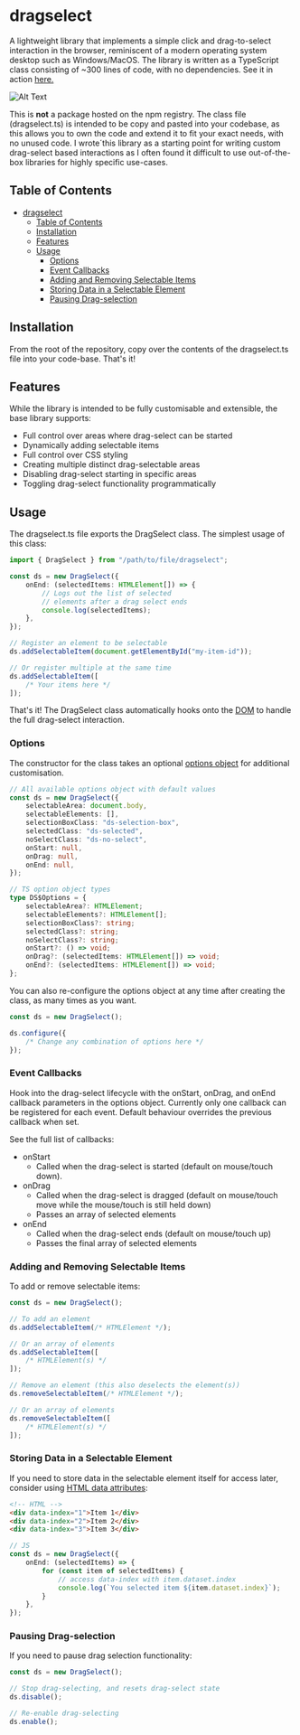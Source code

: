 # dragselect

A lightweight library that implements a simple click and drag-to-select interaction in the browser, reminiscent of a modern operating system desktop such as Windows/MacOS. The library is written as a TypeScript class consisting of ~300 lines of code, with no dependencies. See it in action [here.](https://ianyeoh.github.io/dragselect/)

![Alt Text](https://file+.vscode-resource.vscode-cdn.net/Users/ianyeoh/Desktop/code/dragselect/assets/dragselect.gif)

This is **not** a package hosted on the npm registry. The class file (dragselect.ts) is intended to be copy and pasted into your codebase, as this allows you to own the code and extend it to fit your exact needs, with no unused code. I wrote´this library as a starting point for writing custom drag-select based interactions as I often found it difficult to use out-of-the-box libraries for highly specific use-cases.

## Table of Contents

- [dragselect](#dragselect)
  - [Table of Contents](#table-of-contents)
  - [Installation](#installation)
  - [Features](#features)
  - [Usage](#usage)
    - [Options](#options)
    - [Event Callbacks](#event-callbacks)
    - [Adding and Removing Selectable Items](#adding-and-removing-selectable-items)
    - [Storing Data in a Selectable Element](#storing-data-in-a-selectable-element)
    - [Pausing Drag-selection](#pausing-drag-selection)

## Installation

From the root of the repository, copy over the contents of the dragselect.ts file into your code-base. That's it!

## Features

While the library is intended to be fully customisable and extensible, the base library supports:

-   Full control over areas where drag-select can be started
-   Dynamically adding selectable items
-   Full control over CSS styling
-   Creating multiple distinct drag-selectable areas
-   Disabling drag-select starting in specific areas
-   Toggling drag-select functionality programmatically

## Usage

The dragselect.ts file exports the DragSelect class. The simplest usage of this class:

```typescript
import { DragSelect } from "/path/to/file/dragselect";

const ds = new DragSelect({
    onEnd: (selectedItems: HTMLElement[]) => {
        // Logs out the list of selected
        // elements after a drag select ends
        console.log(selectedItems);
    },
});

// Register an element to be selectable
ds.addSelectableItem(document.getElementById("my-item-id"));

// Or register multiple at the same time
ds.addSelectableItem([
    /* Your items here */
]);
```

That's it! The DragSelect class automatically hooks onto the [DOM](https://developer.mozilla.org/en-US/docs/Web/API/Document_Object_Model/Introduction) to handle the full drag-select interaction.

### Options

The constructor for the class takes an optional [options object](#options) for additional customisation.

```typescript
// All available options object with default values
const ds = new DragSelect({
    selectableArea: document.body,
    selectableElements: [],
    selectionBoxClass: "ds-selection-box",
    selectedClass: "ds-selected",
    noSelectClass: "ds-no-select",
    onStart: null,
    onDrag: null,
    onEnd: null,
});
```

```typescript
// TS option object types
type DS$Options = {
    selectableArea?: HTMLElement;
    selectableElements?: HTMLElement[];
    selectionBoxClass?: string;
    selectedClass?: string;
    noSelectClass?: string;
    onStart?: () => void;
    onDrag?: (selectedItems: HTMLElement[]) => void;
    onEnd?: (selectedItems: HTMLElement[]) => void;
};
```

You can also re-configure the options object at any time after creating the class, as many times as you want.

```typescript
const ds = new DragSelect();

ds.configure({
    /* Change any combination of options here */
});
```

### Event Callbacks

Hook into the drag-select lifecycle with the onStart, onDrag, and onEnd callback parameters in the options object. Currently only one callback can be registered for each event. Default behaviour overrides the previous callback when set.

See the full list of callbacks:

-   onStart
    -   Called when the drag-select is started (default on mouse/touch down).
-   onDrag
    -   Called when the drag-select is dragged (default on mouse/touch move while the mouse/touch is still held down)
    -   Passes an array of selected elements
-   onEnd
    -   Called when the drag-select ends (default on mouse/touch up)
    -   Passes the final array of selected elements

### Adding and Removing Selectable Items

To add or remove selectable items:

```typescript
const ds = new DragSelect();

// To add an element
ds.addSelectableItem(/* HTMLElement */);

// Or an array of elements
ds.addSelectableItem([
    /* HTMLElement(s) */
]);

// Remove an element (this also deselects the element(s))
ds.removeSelectableItem(/* HTMLElement */);

// Or an array of elements
ds.removeSelectableItem([
    /* HTMLElement(s) */
]);
```

### Storing Data in a Selectable Element

If you need to store data in the selectable element itself for access later, consider using [HTML data attributes](https://developer.mozilla.org/en-US/docs/Learn/HTML/Howto/Use_data_attributes):

```html
<!-- HTML -->
<div data-index="1">Item 1</div>
<div data-index="2">Item 2</div>
<div data-index="3">Item 3</div>
```

```typescript
// JS
const ds = new DragSelect({
    onEnd: (selectedItems) => {
        for (const item of selectedItems) {
            // access data-index with item.dataset.index
            console.log(`You selected item ${item.dataset.index}`);
        }
    },
});
```

### Pausing Drag-selection

If you need to pause drag selection functionality:

```typescript
const ds = new DragSelect();

// Stop drag-selecting, and resets drag-select state
ds.disable();

// Re-enable drag-selecting
ds.enable();
```
